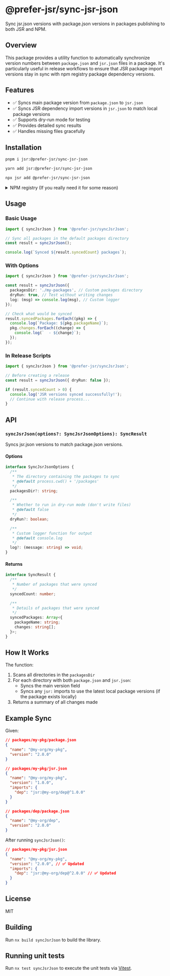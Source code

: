 # @prefer-jsr/sync-jsr-json

Sync jsr.json versions with package.json versions in packages publishing to both JSR and NPM.

## Overview

This package provides a utility function to automatically synchronize version numbers between `package.json` and `jsr.json` files in a package. It's particularly useful in release workflows to ensure that JSR package import versions stay in sync with npm registry package dependency versions.

## Features

- ✅ Syncs main package version from `package.json` to `jsr.json`
- ✅ Syncs JSR dependency import versions in `jsr.json` to match local package versions
- ✅ Supports dry-run mode for testing
- ✅ Provides detailed sync results
- ✅ Handles missing files gracefully

## Installation

```bash
pnpm i jsr:@prefer-jsr/sync-jsr-json
```

```bash
yarn add jsr:@prefer-jsr/sync-jsr-json
```

```bash
npx jsr add @prefer-jsr/sync-jsr-json
```

<details>
<summary>NPM registry (If you really need it for some reason)</summary>

```bash
npm install @prefer-jsr/sync-jsr-json
```

</details>

## Usage

### Basic Usage

```typescript
import { syncJsrJson } from '@prefer-jsr/syncJsrJson';

// Sync all packages in the default packages directory
const result = syncJsrJson();

console.log(`Synced ${result.syncedCount} packages`);
```

### With Options

```typescript
import { syncJsrJson } from '@prefer-jsr/syncJsrJson';

const result = syncJsrJson({
  packagesDir: './my-packages', // Custom packages directory
  dryRun: true, // Test without writing changes
  log: (msg) => console.log(msg), // Custom logger
});

// Check what would be synced
result.syncedPackages.forEach((pkg) => {
  console.log(`Package: ${pkg.packageName}`);
  pkg.changes.forEach((change) => {
    console.log(`  - ${change}`);
  });
});
```

### In Release Scripts

```typescript
import { syncJsrJson } from '@prefer-jsr/syncJsrJson';

// Before creating a release
const result = syncJsrJson({ dryRun: false });

if (result.syncedCount > 0) {
  console.log('JSR versions synced successfully!');
  // Continue with release process...
}
```

## API

### `syncJsrJson(options?: SyncJsrJsonOptions): SyncResult`

Syncs jsr.json versions to match package.json versions.

#### Options

```typescript
interface SyncJsrJsonOptions {
  /**
   * The directory containing the packages to sync
   * @default process.cwd() + '/packages'
   */
  packagesDir?: string;

  /**
   * Whether to run in dry-run mode (don't write files)
   * @default false
   */
  dryRun?: boolean;

  /**
   * Custom logger function for output
   * @default console.log
   */
  log?: (message: string) => void;
}
```

#### Returns

```typescript
interface SyncResult {
  /**
   * Number of packages that were synced
   */
  syncedCount: number;

  /**
   * Details of packages that were synced
   */
  syncedPackages: Array<{
    packageName: string;
    changes: string[];
  }>;
}
```

## How It Works

The function:

1. Scans all directories in the `packagesDir`
2. For each directory with both `package.json` and `jsr.json`:
   - Syncs the main version field
   - Syncs any `jsr:` imports to use the latest local package versions (if the package exists locally)
3. Returns a summary of all changes made

## Example Sync

Given:

```json
// packages/my-pkg/package.json
{
  "name": "@my-org/my-pkg",
  "version": "2.0.0"
}

// packages/my-pkg/jsr.json
{
  "name": "@my-org/my-pkg",
  "version": "1.0.0",
  "imports": {
    "dep": "jsr:@my-org/dep@^1.0.0"
  }
}

// packages/dep/package.json
{
  "name": "@my-org/dep",
  "version": "2.0.0"
}
```

After running `syncJsrJson()`:

```json
// packages/my-pkg/jsr.json
{
  "name": "@my-org/my-pkg",
  "version": "2.0.0", // ✅ Updated
  "imports": {
    "dep": "jsr:@my-org/dep@^2.0.0" // ✅ Updated
  }
}
```

## License

MIT

## Building

Run `nx build syncJsrJson` to build the library.

## Running unit tests

Run `nx test syncJsrJson` to execute the unit tests via [Vitest](https://vitest.dev/).
